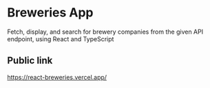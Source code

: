 # Breweries App

Fetch, display, and search for brewery companies from the given API endpoint, using React and TypeScript

## Public link

https://react-breweries.vercel.app/
